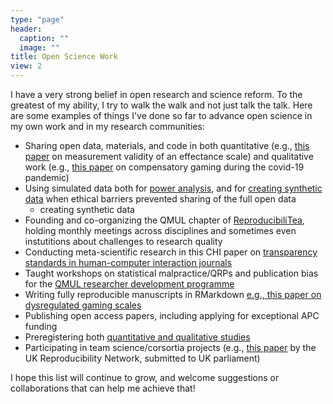 ```yaml
---
type: "page"
header:
  caption: ""
  image: ""
title: Open Science Work
view: 2
---
```


I have a very strong belief in open research and science reform. To the greatest of my ability, I try to walk the walk and not just talk the talk. Here are some examples of things I've done so far to advance open science in my own work and in my research communities:

- Sharing open data, materials, and code in both quantitative (e.g., [this paper](https://osf.io/6gmw2/) on measurement validity of an effectance scale) and qualitative work (e.g., [this paper](https://osf.io/vp7ye/) on compensatory gaming during the covid-19 pandemic)
- Using simulated data both for [power analysis](https://osf.io/vp7ye/), and for [creating synthetic data](https://osf.io/gvdf4/) when ethical barriers prevented sharing of the full open data
    - creating synthetic data
- Founding and co-organizing the QMUL chapter of [ReproducibiliTea](https://reproducibilitea.org), holding monthly meetings across disciplines and sometimes even instutitions about challenges to research quality
- Conducting meta-scientific research in this CHI paper on [transparency standards in human-computer interaction journals](https://doi.org/10.1145/3411764.3445584)
- Taught workshops on statistical malpractice/QRPs and publication bias for the [QMUL researcher development programme](https://www.qmul.ac.uk/queenmaryacademy/researcher-development/)
- Writing fully reproducible manuscripts in RMarkdown [e.g., this paper on dysregulated gaming scales](https://osf.io/h9kmv/)
- Publishing open access papers, including applying for exceptional APC funding
- Preregistering both [quantitative and qualitative studies](https://osf.io/6gmw2/)
- Participating in team science/corsortia projects (e.g., [this paper](https://osf.io/xzfa2) by the UK Reproducibility Network, submitted to UK parliament)

I hope this list will continue to grow, and welcome suggestions or collaborations that can help me achieve that!